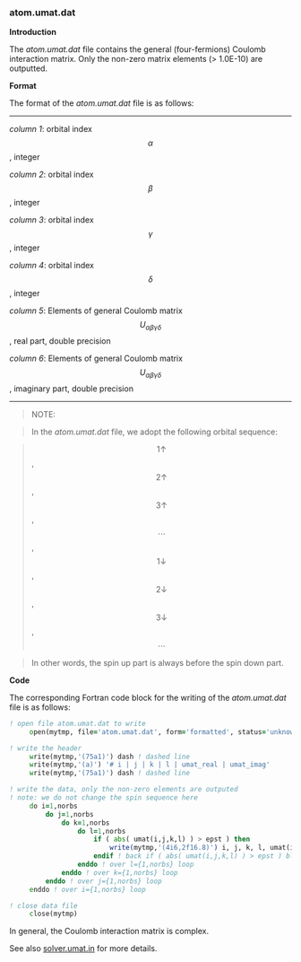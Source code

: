 ### atom.umat.dat

**Introduction**

The *atom.umat.dat* file contains the general (four-fermions) Coulomb interaction matrix. Only the non-zero matrix elements (> 1.0E-10) are outputted.

**Format**

The format of the *atom.umat.dat* file is as follows:

---

*column 1*: orbital index $$\alpha$$, integer

*column 2*: orbital index $$\beta$$, integer

*column 3*: orbital index $$\gamma$$, integer

*column 4*: orbital index $$\delta$$, integer

*column 5*: Elements of general Coulomb matrix $$U_{\alpha\beta\gamma\delta}$$, real part, double precision

*column 6*: Elements of general Coulomb matrix $$U_{\alpha\beta\gamma\delta}$$, imaginary part, double precision

---

> NOTE:

> In the *atom.umat.dat* file, we adopt the following orbital sequence:

> $$1\uparrow$$, $$2\uparrow$$, $$3\uparrow$$, $$\cdots$$, $$1\downarrow$$, $$2\downarrow$$, $$3\downarrow$$, $$\cdots$$

> In other words, the spin up part is always before the spin down part.

**Code**

The corresponding Fortran code block for the writing of the *atom.umat.dat* file is as follows:

```fortran
! open file atom.umat.dat to write
     open(mytmp, file='atom.umat.dat', form='formatted', status='unknown')

! write the header
     write(mytmp,'(75a1)') dash ! dashed line
     write(mytmp,'(a)') '# i | j | k | l | umat_real | umat_imag'
     write(mytmp,'(75a1)') dash ! dashed line

! write the data, only the non-zero elements are outputed
! note: we do not change the spin sequence here
     do i=1,norbs
         do j=1,norbs
             do k=1,norbs
                 do l=1,norbs
                     if ( abs( umat(i,j,k,l) ) > epst ) then
                         write(mytmp,'(4i6,2f16.8)') i, j, k, l, umat(i,j,k,l)
                     endif ! back if ( abs( umat(i,j,k,l) ) > epst ) block
                 enddo ! over l={1,norbs} loop
             enddo ! over k={1,norbs} loop
         enddo ! over j={1,norbs} loop
     enddo ! over i={1,norbs} loop

! close data file
     close(mytmp)
```

In general, the Coulomb interaction matrix is complex.

See also [solver.umat.in](out_umat1.md) for more details.